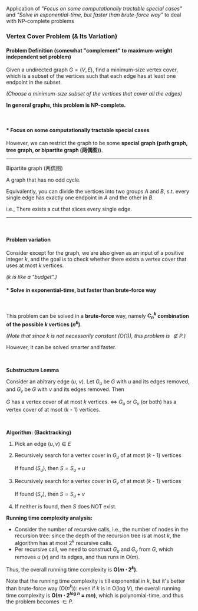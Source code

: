Application of *"Focus on some computationally tractable special cases"* and *"Solve in exponential-time, but faster than brute-force way"*  to deal with NP-complete problems

### Vertex Cover Problem (& Its Variation)

#### Problem Definition (somewhat "complement" to maximum-weight independent set problem)

Given a undirected graph $G=(V,E)$, find a minimum-size vertex cover, which is a subset of the vertices such that each edge has at least one endpoint in the subset.

*(Choose a minimum-size subset of the vertices that cover all the edges)*

**In general graphs, this problem is NP-complete.**

<br>

#### * Focus on some computationally tractable special cases

However, we can restrict the graph to be some **special graph (path graph, tree graph, or bipartite graph (两偶图))**.

***

Bipartite graph (两偶图)

A graph that has no odd cycle.

Equivalently, you can divide the vertices into two groups $A$ and $B$, s.t. every single edge has exactly one endpoint in $A$ and the other in $B$.

i.e., There exists a cut that slices every single edge.

***

<br>

#### Problem variation

Consider except for the graph, we are also given as an input of a positive integer $k$, and the goal is to check whether there exists a vertex cover that uses at most $k$ vertices.

*($k$ is like a "budget".)*

#### * Solve in exponential-time, but faster than brute-force way

<br>

This problem can be solved in a **brute-force** way, namely **$C_n^k$ combination of the possible $k$ vertices ($n^k$)**.

*(Note that since $k$ is not necessarily constant (O(1)), this problem is $\notin P$.)*

However, it can be solved smarter and faster.

<br>

**Substructure Lemma**

Consider an abitrary edge ($u$, $v$). Let $G_u$ be $G$ with $u$ and its edges removed, and $G_v$ be $G$ with $v$ and its edges removed. Then

$G$ has a vertex cover of at most $k$ vertices.   <=>   $G_u$ or $G_v$ (or both) has a vertex cover of at msot ($k$ - 1) vertices.

<br>

**Algorithm: (Backtracking)**

1. Pick an edge $(u, v) \in E$

2. Recursively search for a vertex cover in $G_u$ of at most ($k$ - 1) vertices

   If found ($S_u$), then $S = S_u + u$

3. Recursively search for a vertex cover in $G_v$ of at most ($k$ - 1) vertices

   If found ($S_v$), then $S = S_u + v$

4. If neither is found, then $S$ does NOT exist.

**Running time complexity analysis:**

* Consider the number of recursive calls, i.e., the number of nodes in the recursion tree: since the depth of the recursion tree is at most $k$, the algorithm has at most $2^k$ recursive calls.
* Per recursive call, we need to construct $G_u$ and $G_v$ from $G$, which removes $u$ ($v$) and its edges, and thus runs in O($m$).

Thus, the overall running time complexity is **O($m \cdot 2^k$)**.

Note that the running time complexity is till exponential in $k$, but it's better than brute-force way (O($n^k$)): even if $k$ is in O(log $V$), the overall running time complexity is **O($m \cdot 2^{log \ n} \ = \ mn$)**, which is polynomial-time, and thus the  problem becomes $\in P$.

